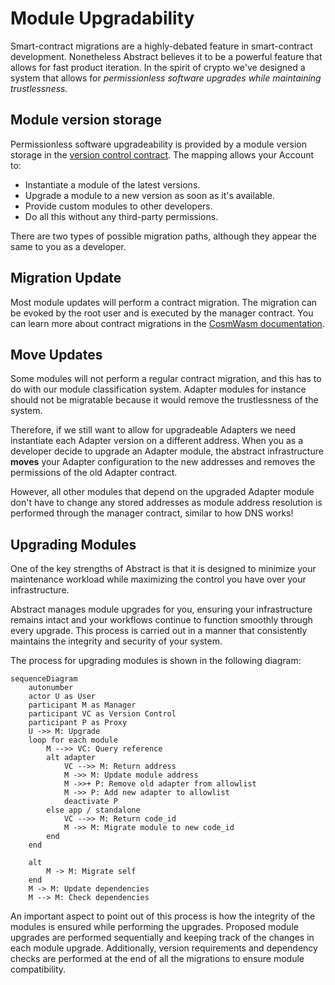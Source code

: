 # Module Upgradability

Smart-contract migrations are a highly-debated feature in smart-contract development. Nonetheless Abstract believes it
to be a powerful feature that allows for fast product iteration. In the spirit of crypto we've designed a system that
allows for *permissionless software upgrades while maintaining trustlessness.*

## Module version storage

Permissionless software upgradeability is provided by a module version storage in
the [version control contract](../5_platform/2_version_control.md). The mapping allows your Account to:

- Instantiate a module of the latest versions.
- Upgrade a module to a new version as soon as it's available.
- Provide custom modules to other developers.
- Do all this without any third-party permissions.

There are two types of possible migration paths, although they appear the same to you as a developer.

## Migration Update

Most module updates will perform a contract migration. The migration can be evoked by the root user and is executed by
the manager contract. You can learn more about contract migrations in
the <a href="https://docs.cosmwasm.com/docs/smart-contracts/migration" target="_blank">CosmWasm documentation</a>.

## Move Updates

Some modules will not perform a regular contract migration, and this has to do with our module classification system.
Adapter modules for instance should not be migratable because it would remove the trustlessness of the system.

Therefore, if we still want to allow for upgradeable Adapters we need instantiate each Adapter version on a different
address.
When you as a developer decide to upgrade an Adapter module, the abstract infrastructure **moves** your Adapter
configuration to
the new addresses and removes the permissions of the old Adapter contract.

However, all other modules that depend on the upgraded Adapter module don't have to change any stored addresses as
module
address resolution is performed through the manager contract, similar to how DNS works!

## Upgrading Modules

One of the key strengths of Abstract is that it is designed to minimize your maintenance workload while maximizing the
control you have over your infrastructure.

Abstract manages module upgrades for you, ensuring your infrastructure remains intact and your workflows continue to
function smoothly through every upgrade. This process is carried out in a manner that consistently maintains the
integrity and security of your system.

The process for upgrading modules is shown in the following diagram:

```mermaid
sequenceDiagram
    autonumber
    actor U as User
    participant M as Manager
    participant VC as Version Control
    participant P as Proxy
    U ->> M: Upgrade
    loop for each module
        M -->> VC: Query reference
        alt adapter
            VC -->> M: Return address
            M ->> M: Update module address
            M ->>+ P: Remove old adapter from allowlist
            M ->> P: Add new adapter to allowlist
            deactivate P
        else app / standalone
            VC -->> M: Return code_id
            M ->> M: Migrate module to new code_id
        end
    end

    alt
        M -> M: Migrate self
    end
    M -> M: Update dependencies
    M --> M: Check dependencies  
```

An important aspect to point out of this process is how the integrity of the modules is ensured while performing the
upgrades. Proposed module upgrades are performed sequentially and keeping track of the changes in each module upgrade.
Additionally, version requirements and dependency checks are performed at the end of all the migrations to ensure module
compatibility.
